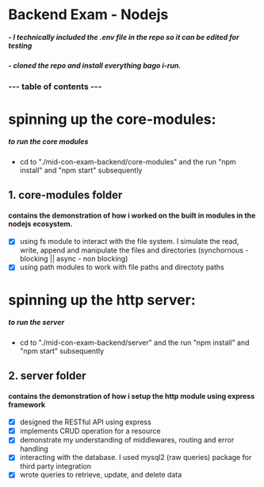 # Backend Exam - Nodejs

##### - I technically included the .env file in the repo so it can be edited for testing

##### - cloned the repo and install everything bago i-run.

### --- table of contents ---

# spinning up the core-modules:

##### to run the core modules

- cd to "./mid-con-exam-backend/core-modules" and the run "npm install" and "npm start" subsequently

## 1. core-modules folder

#### contains the demonstration of how i worked on the built in modules in the nodejs ecosystem.

- [x] using fs module to interact with the file system. I simulate the read, write, append and manipulate the files and directories (synchornous - blocking || async - non blocking)
- [x] using path modules to work with file paths and directoty paths

# spinning up the http server:

##### to run the server

- cd to "./mid-con-exam-backend/server" and the run "npm install" and "npm start" subsequently

## 2. server folder

#### contains the demonstration of how i setup the http module using express framework

- [x] designed the RESTful API using express
- [x] implements CRUD operation for a resource
- [x] demonstrate my understanding of middlewares, routing and error handling
- [x] interacting with the database. I used mysql2 (raw queries) package for third party integration
- [x] wrote queries to retrieve, update, and delete data
